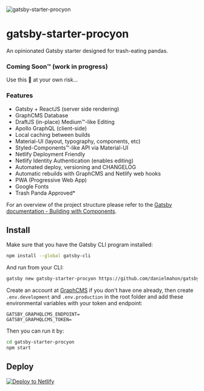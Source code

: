 ![gatsby-starter-procyon](https://github.com/danielmahon/gatsby-starter-procyon/raw/master/static/logo.png)

# gatsby-starter-procyon

An opinionated Gatsby starter designed for trash-eating pandas.

### Coming Soon™ (work in progress)

Use this :poop: at your own risk...

### Features

* Gatsby + ReactJS (server side rendering)
* GraphCMS Database
* DraftJS (in-place) Medium™-like Editing
* Apollo GraphQL (client-side)
* Local caching between builds
* Material-UI (layout, typography, components, etc)
* Styled-Components™-like API via Material-UI
* Netlify Deployment Friendly
* Netlify Identity Authentication (enables editing)
* Automated deploy, versioning and CHANGELOG
* Automatic rebuilds with GraphCMS and Netlify web hooks
* PWA (Progressive Web App)
* Google Fonts
* Trash Panda Approved\*

For an overview of the project structure please refer to the [Gatsby documentation - Building with Components](https://www.gatsbyjs.org/docs/building-with-components/).

## Install

Make sure that you have the Gatsby CLI program installed:

```sh
npm install --global gatsby-cli
```

And run from your CLI:

```sh
gatsby new gatsby-starter-procyon https://github.com/danielmahon/gatsby-starter-procyon
```

Create an account at [GraphCMS](graphcms.com) if you don't have one already, then create `.env.development` and `.env.production` in the root folder and add these environmental variables with your token and endpoint:

```
GATSBY_GRAPHQLCMS_ENDPOINT=
GATSBY_GRAPHQLCMS_TOKEN=
```

Then you can run it by:

```sh
cd gatsby-starter-procyon
npm start
```

## Deploy

[![Deploy to Netlify](https://www.netlify.com/img/deploy/button.svg)](https://app.netlify.com/start/deploy?repository=https://github.com/danielmahon/gatsby-starter-procyon)

